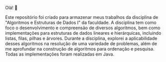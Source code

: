Olá! 👋

Este repositório foi criado para armazenar meus trabalhos da disciplina de "Algoritmos e Estruturas de Dados I" da faculdade. A disciplina tem como foco o desenvolvimento e compreensão de diversos algoritmos, bem como implementações para estruturas de dados lineares e hierárquicas, incluindo listas, filas, pilhas e árvores. Durante a disciplina, explorei a aplicabilidade desses algoritmos na resolução de uma variedade de problemas, além de me aprofundar na construção de algoritmos para ordenação e pesquisa. Todas as implementações foram realizadas em Java.
